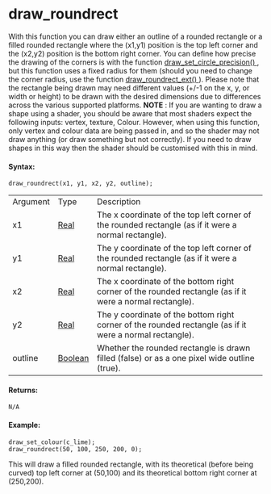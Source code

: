 # draw_roundrect

With this function you can draw either an outline of a rounded rectangle
or a filled rounded rectangle where the (x1,y1) position is the top left
corner and the (x2,y2) position is the bottom right corner. You can
define how precise the drawing of the corners is with the function [
draw_set_circle_precision() ](draw_set_circle_precision) , but this
function uses a fixed radius for them (should you need to change the
corner radius, use the function [ draw_roundrect_ext()
](draw_roundrect_ext) ). Please note that the rectangle being drawn
may need different values (+/-1 on the x, y, or width or height) to be
drawn with the desired dimensions due to differences across the various
supported platforms. **NOTE** : If you are wanting to draw a shape using
a shader, you should be aware that most shaders expect the following
inputs: vertex, texture, Colour. However, when using this function, only
vertex and colour data are being passed in, and so the shader may not
draw anything (or draw something but not correctly). If you need to draw
shapes in this way then the shader should be customised with this in
mind.

#### Syntax:

``` gml
draw_roundrect(x1, y1, x2, y2, outline);
```

|          |                                                                            |                                                                                                          |
|----------|----------------------------------------------------------------------------|----------------------------------------------------------------------------------------------------------|
| Argument | Type                                                                       | Description                                                                                              |
| x1       |  [Real](../../../../../GameMaker_Language/GML_Overview/Data_Types)     | The x coordinate of the top left corner of the rounded rectangle (as if it were a normal rectangle).     |
| y1       |  [Real](../../../../../GameMaker_Language/GML_Overview/Data_Types)     | The y coordinate of the top left corner of the rounded rectangle (as if it were a normal rectangle).     |
| x2       |  [Real](../../../../../GameMaker_Language/GML_Overview/Data_Types)     | The x coordinate of the bottom right corner of the rounded rectangle (as if it were a normal rectangle). |
| y2       |  [Real](../../../../../GameMaker_Language/GML_Overview/Data_Types)     | The y coordinate of the bottom right corner of the rounded rectangle (as if it were a normal rectangle). |
| outline  |  [Boolean](../../../../../GameMaker_Language/GML_Overview/Data_Types)  | Whether the rounded rectangle is drawn filled (false) or as a one pixel wide outline (true).             |

#### Returns:

``` gml
N/A
```

#### Example:

``` gml
draw_set_colour(c_lime);
draw_roundrect(50, 100, 250, 200, 0);
```

This will draw a filled rounded rectangle, with its theoretical (before
being curved) top left corner at (50,100) and its theoretical bottom
right corner at (250,200).
